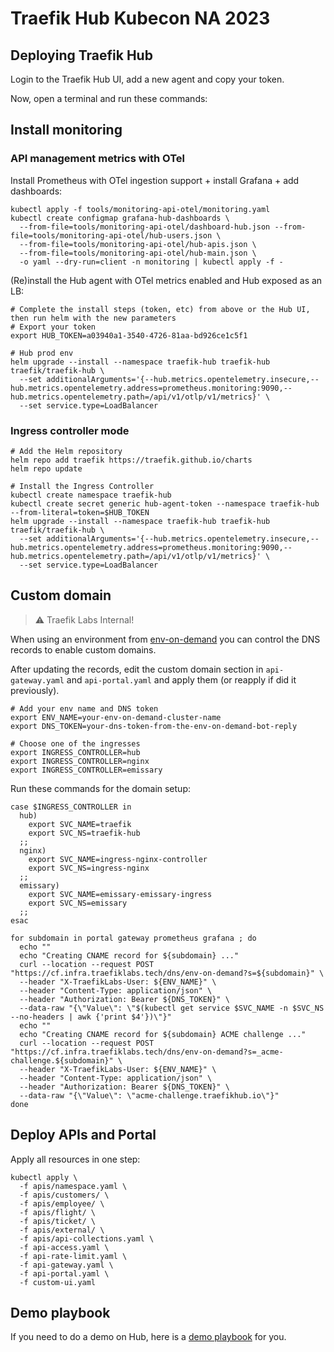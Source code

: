 # Traefik Hub Kubecon NA 2023

## Deploying Traefik Hub

Login to the Traefik Hub UI, add a new agent and copy your token.

Now, open a terminal and run these commands:

## Install monitoring

### API management metrics with OTel

Install Prometheus with OTel ingestion support + install Grafana + add dashboards:

```shell
kubectl apply -f tools/monitoring-api-otel/monitoring.yaml
kubectl create configmap grafana-hub-dashboards \
  --from-file=tools/monitoring-api-otel/dashboard-hub.json --from-file=tools/monitoring-api-otel/hub-users.json \
  --from-file=tools/monitoring-api-otel/hub-apis.json \
  --from-file=tools/monitoring-api-otel/hub-main.json \
  -o yaml --dry-run=client -n monitoring | kubectl apply -f -
```

(Re)install the Hub agent with OTel metrics enabled and Hub exposed as an LB:

```shell
# Complete the install steps (token, etc) from above or the Hub UI, then run helm with the new parameters
# Export your token
export HUB_TOKEN=a03940a1-3540-4726-81aa-bd926ce1c5f1

# Hub prod env
helm upgrade --install --namespace traefik-hub traefik-hub traefik/traefik-hub \
  --set additionalArguments='{--hub.metrics.opentelemetry.insecure,--hub.metrics.opentelemetry.address=prometheus.monitoring:9090,--hub.metrics.opentelemetry.path=/api/v1/otlp/v1/metrics}' \
  --set service.type=LoadBalancer
```

### Ingress controller mode

```shell
# Add the Helm repository
helm repo add traefik https://traefik.github.io/charts
helm repo update

# Install the Ingress Controller
kubectl create namespace traefik-hub
kubectl create secret generic hub-agent-token --namespace traefik-hub --from-literal=token=$HUB_TOKEN
helm upgrade --install --namespace traefik-hub traefik-hub traefik/traefik-hub \
  --set additionalArguments='{--hub.metrics.opentelemetry.insecure,--hub.metrics.opentelemetry.address=prometheus.monitoring:9090,--hub.metrics.opentelemetry.path=/api/v1/otlp/v1/metrics}' \
  --set service.type=LoadBalancer
```

## Custom domain

> :warning: Traefik Labs Internal!

When using an environment from [env-on-demand](https://github.com/traefik/env-on-demand/issues "Link to GitHub repo for creating on-demand envs") you can control the DNS records to enable custom domains.

After updating the records, edit the custom domain section in `api-gateway.yaml` and `api-portal.yaml` and apply them (or reapply if did it previously).

```shell
# Add your env name and DNS token
export ENV_NAME=your-env-on-demand-cluster-name
export DNS_TOKEN=your-dns-token-from-the-env-on-demand-bot-reply

# Choose one of the ingresses
export INGRESS_CONTROLLER=hub
export INGRESS_CONTROLLER=nginx
export INGRESS_CONTROLLER=emissary
```

Run these commands for the domain setup:

```shell
case $INGRESS_CONTROLLER in
  hub)
    export SVC_NAME=traefik
    export SVC_NS=traefik-hub
  ;;
  nginx)
    export SVC_NAME=ingress-nginx-controller
    export SVC_NS=ingress-nginx
  ;;
  emissary)
    export SVC_NAME=emissary-emissary-ingress
    export SVC_NS=emissary
  ;;
esac

for subdomain in portal gateway prometheus grafana ; do
  echo ""
  echo "Creating CNAME record for ${subdomain} ..."
  curl --location --request POST "https://cf.infra.traefiklabs.tech/dns/env-on-demand?s=${subdomain}" \
  --header "X-TraefikLabs-User: ${ENV_NAME}" \
  --header "Content-Type: application/json" \
  --header "Authorization: Bearer ${DNS_TOKEN}" \
  --data-raw "{\"Value\": \"$(kubectl get service $SVC_NAME -n $SVC_NS --no-headers | awk {'print $4'})\"}"
  echo ""
  echo "Creating CNAME record for ${subdomain} ACME challenge ..."
  curl --location --request POST "https://cf.infra.traefiklabs.tech/dns/env-on-demand?s=_acme-challenge.${subdomain}" \
  --header "X-TraefikLabs-User: ${ENV_NAME}" \
  --header "Content-Type: application/json" \
  --header "Authorization: Bearer ${DNS_TOKEN}" \
  --data-raw "{\"Value\": \"acme-challenge.traefikhub.io\"}"
done
```


## Deploy APIs and Portal

Apply all resources in one step:

```shell
kubectl apply \
  -f apis/namespace.yaml \
  -f apis/customers/ \
  -f apis/employee/ \
  -f apis/flight/ \
  -f apis/ticket/ \
  -f apis/external/ \
  -f apis/api-collections.yaml \
  -f api-access.yaml \
  -f api-rate-limit.yaml \
  -f api-gateway.yaml \
  -f api-portal.yaml \
  -f custom-ui.yaml
```

## Demo playbook

If you need to do a demo on Hub, here is a [demo playbook](./demo-playbook.md) for you.

